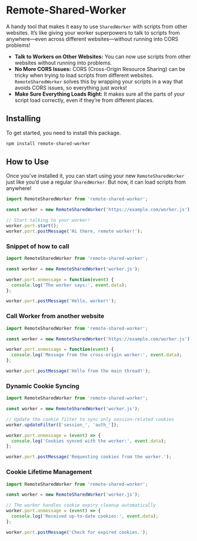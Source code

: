 
# Remote-Shared-Worker

A handy tool that makes it easy to use `SharedWorker` with scripts from other websites. It’s like giving your worker superpowers to talk to scripts from anywhere—even across different websites—without running into CORS problems!

- **Talk to Workers on Other Websites:** You can now use scripts from other websites without running into problems.
- **No More CORS Issues:** CORS (Cross-Origin Resource Sharing) can be tricky when trying to load scripts from different websites. `RemoteSharedWorker` solves this by wrapping your scripts in a way that avoids CORS issues, so everything just works!
- **Make Sure Everything Loads Right:** It makes sure all the parts of your script load correctly, even if they’re from different places.

## Installing

To get started, you need to install this package. 

```bash
npm install remote-shared-worker
```

## How to Use

Once you’ve installed it, you can start using your new `RemoteSharedWorker` just like you’d use a regular `SharedWorker`. But now, it can load scripts from anywhere!

```javascript
import RemoteSharedWorker from 'remote-shared-worker';

const worker = new RemoteSharedWorker('https://example.com/worker.js');

// Start talking to your worker!
worker.port.start();
worker.port.postMessage('Hi there, remote worker!');
```

### Snippet of how to call

```javascript
import RemoteSharedWorker from 'remote-shared-worker';

const worker = new RemoteSharedWorker('worker.js');

worker.port.onmessage = function(event) {
  console.log('The worker says:', event.data);
};

worker.port.postMessage('Hello, worker!');
```

### Call Worker from another website

```javascript
import RemoteSharedWorker from 'remote-shared-worker';

const worker = new RemoteSharedWorker('https://example.com/worker.js');

worker.port.onmessage = function(event) {
  console.log('Message from the cross-origin worker:', event.data);
};

worker.port.postMessage('Hello from the main thread!');
```
### Dynamic Cookie Syncing
```javascript
import RemoteSharedWorker from 'remote-shared-worker';

const worker = new RemoteSharedWorker('worker.js');

// Update the cookie filter to sync only session-related cookies
worker.updateFilter(['session_', 'auth_']);

worker.port.onmessage = (event) => {
  console.log('Cookies synced with the worker:', event.data);
};

worker.port.postMessage('Requesting cookies from the worker.');
```

### Cookie Lifetime Management
```javascript
import RemoteSharedWorker from 'remote-shared-worker';

const worker = new RemoteSharedWorker('worker.js');

// The worker handles cookie expiry cleanup automatically
worker.port.onmessage = (event) => {
  console.log('Received up-to-date cookies:', event.data);
};

worker.port.postMessage('Check for expired cookies.');

```